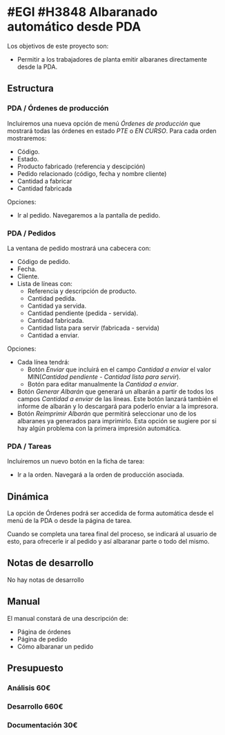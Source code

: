 # #EGI #H3848 Albaranado automático desde PDA

Los objetivos de este proyecto son:
+ Permitir a los trabajadores de planta emitir albaranes directamente desde la PDA.

## Estructura

### PDA / Órdenes de producción
Incluiremos una nueva opción de menú _Órdenes de producción_ que mostrará todas las órdenes en estado _PTE_ o _EN CURSO_. Para cada orden mostraremos:
+ Código.
+ Estado.
+ Producto fabricado (referencia y descipción)
+ Pedido relacionado (código, fecha y nombre cliente)
+ Cantidad a fabricar
+ Cantidad fabricada

Opciones:
+ Ir al pedido. Navegaremos a la pantalla de pedido.

### PDA / Pedidos
La ventana de pedido mostrará una cabecera con:
+ Código de pedido.
+ Fecha.
+ Cliente.
+ Lista de líneas con:
    + Referencia y descripción de producto.
    + Cantidad pedida.
    + Cantidad ya servida.
    + Cantidad pendiente (pedida - servida).
    + Cantidad fabricada.
    + Cantidad lista para servir (fabricada - servida)
    + Cantidad a enviar.

Opciones:
+ Cada línea tendrá:
    + Botón _Enviar_ que incluirá en el campo _Cantidad a enviar_ el valor MIN(_Cantidad pendiente_ - _Cantidad lista para servir_).
    + Botón para editar manualmente la _Cantidad a enviar_.
+ Botón _Generar Albarán_ que generará un albarán a partir de todos los campos _Cantidad a enviar_ de las líneas. Este botón lanzará también el informe de albarán y lo descargará para poderlo enviar a la impresora.
+ Botón _Reimprimir Albarán_ que permitirá seleccionar uno de los albaranes ya generados para imprimirlo. Esta opción se sugiere por si hay algún problema con la primera impresión automática.

### PDA / Tareas
Incluiremos un nuevo botón en la ficha de tarea:
+ Ir a la orden. Navegará a la orden de producción asociada.

## Dinámica
La opción de Órdenes podrá ser accedida de forma automática desde el menú de la PDA o desde la página de tarea.

Cuando se completa una tarea final del proceso, se indicará al usuario de esto, para ofrecerle ir al pedido y así albaranar parte o todo del mismo.

## Notas de desarrollo
No hay notas de desarrollo

## Manual
El manual constará de una descripción de:
+ Página de órdenes
+ Página de pedido
+ Cómo albaranar un pedido

## Presupuesto
### Análisis 60€
### Desarrollo 660€
### Documentación 30€